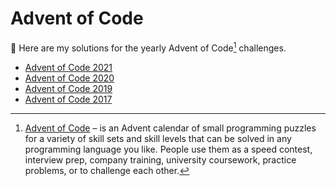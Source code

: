 # Advent of Code

:wave: Here are my solutions for the yearly Advent of Code[^aoc] challenges.

- [Advent of Code 2021](https://github.com/RobinMalfait/advent-of-code/tree/main/src/2021)
- [Advent of Code 2020](https://github.com/RobinMalfait/advent-of-code/tree/main/src/2020)
- [Advent of Code 2019](https://github.com/RobinMalfait/advent-of-code/tree/main/src/2019)
- [Advent of Code 2017](https://github.com/RobinMalfait/advent-of-code/tree/main/src/2017)

[^aoc]: [Advent of Code][aoc] – is an Advent calendar of small programming puzzles for a variety of skill sets and skill levels that can be solved in any programming language you like. People use them as a speed contest, interview prep, company training, university coursework, practice problems, or to challenge each other.

[aoc]: https://adventofcode.com
